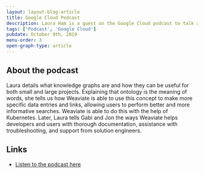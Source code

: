 ```yaml
---
layout: layout-blog-article
title: Google Cloud Podcast
description: Laura Ham is a guest on the Google Cloud podcast to talk about Weaviate and SeMI
tags: ['Podcast', 'Google Cloud']
pubdate: October 9th, 2019
menu-order: 3
open-graph-type: article
---
```


## About the podcast

Laura details what knowledge graphs are and how they can be useful for both small and large projects. Explaining that ontology is the meaning of words, she tells us how Weaviate is able to use this concept to make more specific data entries and links, allowing users to perform better and more informative searches. Weaviate is able to do this with the help of Kubernetes. Later, Laura tells Gabi and Jon the ways Weaviate helps developers and users with thorough documentation, assistance with troubleshooting, and support from solution engineers.

## Links

- [Listen to the podcast here](https://www.gcppodcast.com/post/episode-198-semi-technologies-with-laura-ham/)